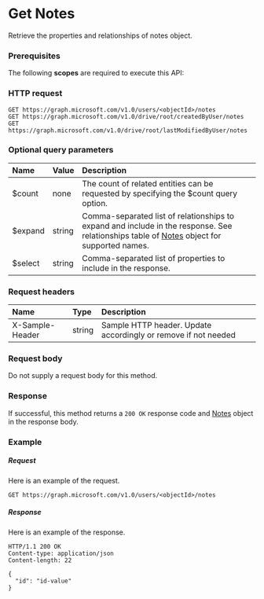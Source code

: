 # Get Notes

Retrieve the properties and relationships of notes object.
### Prerequisites
The following **scopes** are required to execute this API: 
### HTTP request
<!-- { "blockType": "ignored" } -->
```http
GET https://graph.microsoft.com/v1.0/users/<objectId>/notes
GET https://graph.microsoft.com/v1.0/drive/root/createdByUser/notes
GET https://graph.microsoft.com/v1.0/drive/root/lastModifiedByUser/notes
```
### Optional query parameters
|Name|Value|Description|
|:---------------|:--------|:-------|
|$count|none|The count of related entities can be requested by specifying the $count query option.|
|$expand|string|Comma-separated list of relationships to expand and include in the response. See relationships table of [Notes](../resources/notes.md) object for supported names. |
|$select|string|Comma-separated list of properties to include in the response.|

### Request headers
| Name       | Type | Description|
|:-----------|:------|:----------|
| X-Sample-Header  | string  | Sample HTTP header. Update accordingly or remove if not needed|

### Request body
Do not supply a request body for this method.
### Response
If successful, this method returns a `200 OK` response code and [Notes](../resources/notes.md) object in the response body.
### Example
##### Request
Here is an example of the request.
<!-- {
  "blockType": "request",
  "name": "get_notes"
}-->
```http
GET https://graph.microsoft.com/v1.0/users/<objectId>/notes
```
##### Response
Here is an example of the response.
<!-- {
  "blockType": "response",
  "truncated": false,
  "@odata.type": "microsoft.graph.notes"
} -->
```http
HTTP/1.1 200 OK
Content-type: application/json
Content-length: 22

{
  "id": "id-value"
}
```

<!-- uuid: 8fcb5dbc-d5aa-4681-8e31-b001d5168d79
2015-10-25 14:57:30 UTC -->
<!-- {
  "type": "#page.annotation",
  "description": "Get Notes",
  "keywords": "",
  "section": "documentation",
  "tocPath": ""
}-->